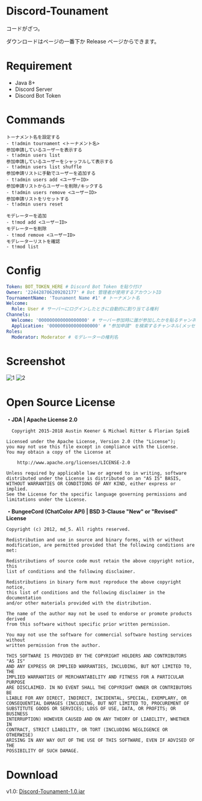 # Discord-Tounament
コードがざつ。

ダウンロードはページの一番下か Release ページからできます。

# Requirement
- Java 8+
- Discord Server
- Discord Bot Token

# Commands
```
トーナメント名を設定する
- t!admin tournament <トーナメント名>
参加申請しているユーザーを表示する
- t!admin users list
参加申請しているユーザーをシャッフルして表示する
- t!admin users list shuffle
参加申請リストに手動でユーザーを追加する
- t!admin users add <ユーザーID>
参加申請リストからユーザーを削除/キックする
- t!admin users remove <ユーザーID>
参加申請リストをリセットする
- t!admin users reset

モデレーターを追加
- t!mod add <ユーザーID>
モデレーターを削除
- t!mod remove <ユーザーID>
モデレーターリストを確認
- t!mod list
```

# Config
```Yaml
Token: BOT_TOKEN_HERE # Discord Bot Token を貼り付け
Owner: '224428706209202177' # Bot 管理者が使用するアカウントID
TournamentName: 'Tounament Name #1' # トーナメント名
Welcome:
  Role: User # サーバーにログインしたときに自動的に割り当てる権利
Channels:
  Welcome: '000000000000000000' # サーバー参加時に誰が参加したかを貼るチャンネル
  Application: '000000000000000000' # "参加申請" を検索するチャンネル(メッセージ受信時)
Roles:
  Moderator: Moderator # モデレーターの権利名
```

# Screenshot
![1](https://i.gyazo.com/fdaafe2a0ca6227326c06a022a7101be.png "1")
![2](https://i.gyazo.com/386bd1e5e60e2ad9da5506355d5e2e10.png "2")

# Open Source License
**・JDA | Apache License 2.0**
```
  Copyright 2015-2018 Austin Keener & Michael Ritter & Florian Spieß

Licensed under the Apache License, Version 2.0 (the "License");
you may not use this file except in compliance with the License.
You may obtain a copy of the License at

    http://www.apache.org/licenses/LICENSE-2.0

Unless required by applicable law or agreed to in writing, software
distributed under the License is distributed on an "AS IS" BASIS,
WITHOUT WARRANTIES OR CONDITIONS OF ANY KIND, either express or implied.
See the License for the specific language governing permissions and
limitations under the License.
 ```

**・BungeeCord (ChatColor API) | BSD 3-Clause "New" or "Revised" License**
```
Copyright (c) 2012, md_5. All rights reserved.

Redistribution and use in source and binary forms, with or without
modification, are permitted provided that the following conditions are met:

Redistributions of source code must retain the above copyright notice, this
list of conditions and the following disclaimer.

Redistributions in binary form must reproduce the above copyright notice,
this list of conditions and the following disclaimer in the documentation
and/or other materials provided with the distribution.

The name of the author may not be used to endorse or promote products derived
from this software without specific prior written permission.

You may not use the software for commercial software hosting services without
written permission from the author.

THIS SOFTWARE IS PROVIDED BY THE COPYRIGHT HOLDERS AND CONTRIBUTORS "AS IS"
AND ANY EXPRESS OR IMPLIED WARRANTIES, INCLUDING, BUT NOT LIMITED TO, THE
IMPLIED WARRANTIES OF MERCHANTABILITY AND FITNESS FOR A PARTICULAR PURPOSE
ARE DISCLAIMED. IN NO EVENT SHALL THE COPYRIGHT OWNER OR CONTRIBUTORS BE
LIABLE FOR ANY DIRECT, INDIRECT, INCIDENTAL, SPECIAL, EXEMPLARY, OR
CONSEQUENTIAL DAMAGES (INCLUDING, BUT NOT LIMITED TO, PROCUREMENT OF
SUBSTITUTE GOODS OR SERVICES; LOSS OF USE, DATA, OR PROFITS; OR BUSINESS
INTERRUPTION) HOWEVER CAUSED AND ON ANY THEORY OF LIABILITY, WHETHER IN
CONTRACT, STRICT LIABILITY, OR TORT (INCLUDING NEGLIGENCE OR OTHERWISE)
ARISING IN ANY WAY OUT OF THE USE OF THIS SOFTWARE, EVEN IF ADVISED OF THE
POSSIBILITY OF SUCH DAMAGE.
```


# Download
v1.0: [Discord-Tounament-1.0.jar](https://github.com/SimplyRin/Discord-Tounament/releases/download/1.0/Discord-Tounament-1.0.jar)
